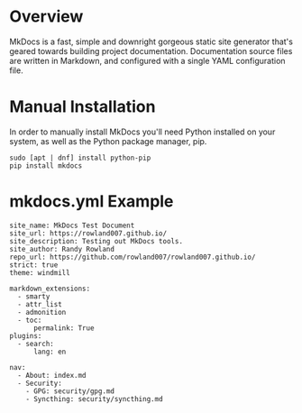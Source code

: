 # Overview

MkDocs is a fast, simple and downright gorgeous static site generator that's geared towards building project documentation. Documentation source files are written in Markdown, and configured with a single YAML configuration file.

# Manual Installation

In order to manually install MkDocs you'll need Python installed on your system, as well as the Python package manager, pip. 

```
sudo [apt | dnf] install python-pip
pip install mkdocs
```

# mkdocs.yml Example

```
site_name: MkDocs Test Document
site_url: https://rowland007.github.io/
site_description: Testing out MkDocs tools. 
site_author: Randy Rowland
repo_url: https://github.com/rowland007/rowland007.github.io/
strict: true
theme: windmill

markdown_extensions:
  - smarty
  - attr_list
  - admonition
  - toc:
      permalink: True
plugins:
  - search:
      lang: en

nav:
  - About: index.md
  - Security:
    - GPG: security/gpg.md
    - Syncthing: security/syncthing.md
```
